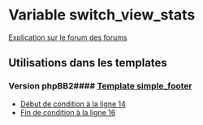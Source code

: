 # Variable switch_view_stats
[Explication sur le forum des forums](http://forum.forumactif.com/t294113-listing-des-variables#switch_view_stats)
## Utilisations dans les templates
### Version phpBB2#### [Template simple_footer](subsilver/simple_footer.md)
* [Début de condition à la ligne 14](../subsilver/simple_footer.tpl#L14)
* [Fin de condition à la ligne 16](../subsilver/simple_footer.tpl#L16)